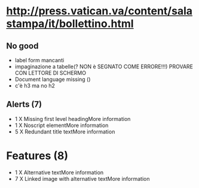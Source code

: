 # http://press.vatican.va/content/salastampa/it/bollettino.html

## No good

- label form mancanti
- impaginazione a tabelle(? NON è SEGNATO COME ERRORE!!!) PROVARE CON LETTORE DI SCHERMO
- Document language missing (<html lang>)
- c'è h3 ma no h2

## Alerts (7)
- 1 X Missing first level headingMore information
- 1 X Noscript elementMore information
- 5 X Redundant title textMore information

# Features (8)
- 1 X Alternative textMore information
- 7 X Linked image with alternative textMore information
